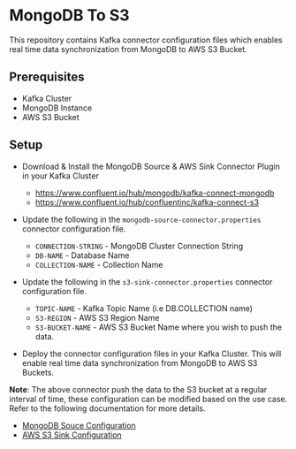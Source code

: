 # MongoDB To S3

This repository contains Kafka connector configuration files which enables real time data synchronization from MongoDB to AWS S3 Bucket.

## Prerequisites

- Kafka Cluster
- MongoDB Instance
- AWS S3 Bucket

## Setup 

- Download & Install the MongoDB Source & AWS Sink Connector Plugin in your Kafka Cluster 
    - https://www.confluent.io/hub/mongodb/kafka-connect-mongodb
    - https://www.confluent.io/hub/confluentinc/kafka-connect-s3

- Update the following in the `mongodb-source-connector.properties` connector configuration file.
    - `CONNECTION-STRING` - MongoDB Cluster Connection String
    - `DB-NAME` - Database Name
    - `COLLECTION-NAME` - Collection Name

- Update the following in the `s3-sink-connector.properties` connector configuration file.
    - `TOPIC-NAME` - Kafka Topic Name (i.e DB.COLLECTION name)
    - `S3-REGION` - AWS S3 Region Name
    - `S3-BUCKET-NAME` - AWS S3 Bucket Name where you wish to push the data.

- Deploy the connector configuration files in your Kafka Cluster. This will enable real time data synchronization from MongoDB to AWS S3 Buckets.

**Note**: The above connector push the data to the S3 bucket at a regular interval of time, these configuration can be modified based on the use case. Refer to the following documentation for more details.
- [MongoDB Souce Configuration](https://www.mongodb.com/docs/kafka-connector/current/source-connector/configuration-properties/)
- [AWS S3 Sink Configuration](https://docs.confluent.io/kafka-connectors/s3-sink/current/configuration_options.html)